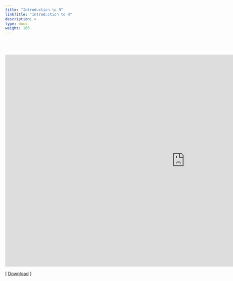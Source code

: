 ```yaml
---
title: "Introduction to R"
linkTitle: "Introduction to R"
description: >
type: docs
weight: 105
---
```


<br></br>

<iframe src="https://hpcc.ucr.edu/presentations/2020-12-18_Workshop/R_for_HPC/R_for_HPC.html" scrolling="yes", frameborder="0" width="1152" height="682" allowfullscreen="true" mozallowfullscreen="true" webkitallowfullscreen="true"></iframe>

[ [Download](https://hpcc.ucr.edu/presentations/2020-12-18_Workshop/R_for_HPC/R_for_HPC.html) ]





